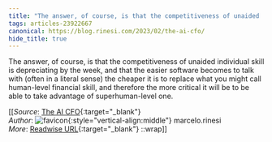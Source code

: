 ```yaml
---
title: "The answer, of course, is that the competitiveness of unaided ..."
tags: articles-23922667
canonical: https://blog.rinesi.com/2023/02/the-ai-cfo/
hide_title: true
---
```


The answer, of course, is that the competitiveness of unaided individual skill is depreciating by the week, and that the easier software becomes to talk with (often in a literal sense) the cheaper it is to replace what you might call human-level financial skill, and therefore the more critical it will be to be able to take advantage of superhuman-level one.


[[_Source_: [The AI CFO](https://blog.rinesi.com/2023/02/the-ai-cfo/){:target="_blank"}<br>
_Author_: ![favicon](https://s2.googleusercontent.com/s2/favicons?domain=blog.rinesi.com){:style="vertical-align:middle"} marcelo.rinesi<br>
_More_: [Readwise URL](https://readwise.io/open/467694725){:target="_blank"}
::wrap]]